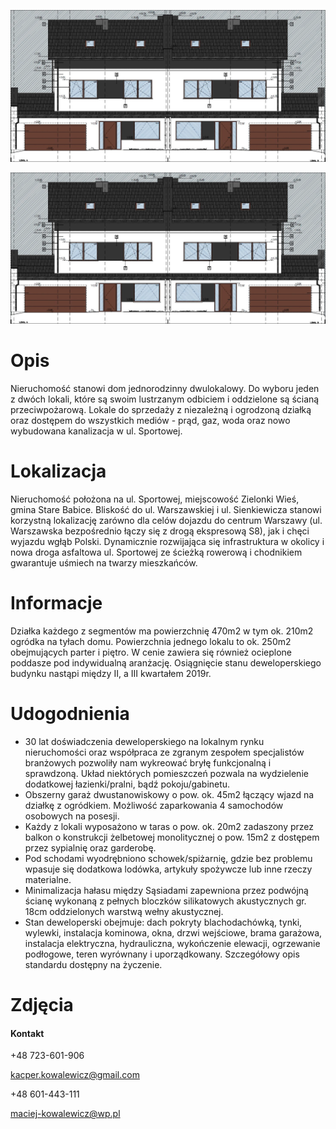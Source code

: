 ![](Images/Elewacja%20front.JPG)

<img src="Images/Elewacja%20front.JPG">

# Opis  
Nieruchomość stanowi dom jednorodzinny dwulokalowy. Do wyboru jeden z dwóch lokali, które są swoim lustrzanym odbiciem i oddzielone są ścianą przeciwpożarową. Lokale do sprzedaży z niezależną i ogrodzoną działką oraz dostępem do wszystkich mediów - prąd, gaz, woda oraz nowo wybudowana kanalizacja w ul. Sportowej.

# Lokalizacja

Nieruchomość położona na ul. Sportowej, miejscowość Zielonki Wieś, gmina Stare Babice. Bliskość do ul. Warszawskiej i ul. Sienkiewicza stanowi korzystną lokalizację zarówno dla celów dojazdu do centrum Warszawy (ul. Warszawska bezpośrednio łączy się z drogą ekspresową S8), jak i chęci wyjazdu wgłąb Polski. Dynamicznie rozwijająca się infrastruktura w okolicy i nowa droga asfaltowa ul. Sportowej ze ścieżką rowerową i chodnikiem gwarantuje uśmiech na twarzy mieszkańców.

# Informacje

Działka każdego z segmentów ma powierzchnię 470m2 w tym ok. 210m2 ogródka na tyłach domu. Powierzchnia jednego lokalu to ok. 250m2 obejmujących parter i piętro. W cenie zawiera się również ocieplone poddasze pod indywidualną aranżację. Osiągnięcie stanu deweloperskiego budynku nastąpi między II, a III kwartałem 2019r. 

# Udogodnienia

* 30 lat doświadczenia deweloperskiego na lokalnym rynku nieruchomości oraz współpraca ze zgranym zespołem specjalistów branżowych pozwoliły nam wykreować bryłę funkcjonalną i sprawdzoną. Układ niektórych pomieszczeń pozwala na wydzielenie dodatkowej łazienki/pralni, bądź pokoju/gabinetu.
*	Obszerny garaż dwustanowiskowy o pow. ok. 45m2 łączący wjazd na działkę 
z ogródkiem. Możliwość zaparkowania 4 samochodów osobowych na posesji.
*	Każdy z lokali wyposażono w taras o pow. ok. 20m2 zadaszony przez balkon o konstrukcji żelbetowej monolitycznej o pow. 15m2 z dostępem przez sypialnię oraz garderobę.
*	Pod schodami wyodrębniono schowek/spiżarnię, gdzie bez problemu wpasuje się dodatkowa lodówka, artykuły spożywcze lub inne rzeczy materialne.
*	Minimalizacja hałasu między Sąsiadami zapewniona przez podwójną ścianę wykonaną z pełnych bloczków silikatowych akustycznych gr. 18cm oddzielonych warstwą wełny akustycznej.
*	Stan deweloperski obejmuje: dach pokryty blachodachówką, tynki, wylewki, instalacja kominowa, okna, drzwi wejściowe, brama garażowa, instalacja elektryczna, hydrauliczna, wykończenie elewacji, ogrzewanie podłogowe, teren wyrównany i uporządkowany. Szczegółowy opis standardu dostępny na życzenie.  

# Zdjęcia

#### Kontakt

+48 723-601-906

kacper.kowalewicz@gmail.com

+48 601-443-111

maciej-kowalewicz@wp.pl
